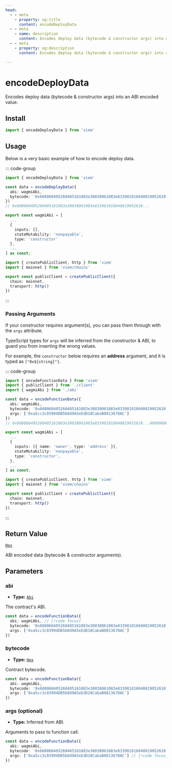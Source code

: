 ```yaml
---
head:
  - - meta
    - property: og:title
      content: encodeDeployData
  - - meta
    - name: description
      content: Encodes deploy data (bytecode & constructor args) into an ABI encoded value.
  - - meta
    - property: og:description
      content: Encodes deploy data (bytecode & constructor args) into an ABI encoded value.

---
```


# encodeDeployData

Encodes deploy data (bytecode & constructor args) into an ABI encoded value.

## Install

```ts
import { encodeDeployData } from 'viem'
```

## Usage

Below is a very basic example of how to encode deploy data.

::: code-group

```ts [example.ts]
import { encodeDeployData } from 'viem'

const data = encodeDeployData({
  abi: wagmiAbi,
  bytecode: '0x608060405260405161083e38038061083e833981016040819052610...'
})
// 0x608060405260405161083e38038061083e833981016040819052610...
```

```ts
export const wagmiAbi = [
  ...
  { 
    inputs: [], 
    stateMutability: 'nonpayable', 
    type: 'constructor' 
  },
  ...
] as const;
```

```ts [client.ts]
import { createPublicClient, http } from 'viem'
import { mainnet } from 'viem/chains'

export const publicClient = createPublicClient({
  chain: mainnet,
  transport: http()
})
```

:::

### Passing Arguments

If your constructor requires argument(s), you can pass them through with the `args` attribute.

TypeScript types for `args` will be inferred from the constructor & ABI, to guard you from inserting the wrong values.

For example, the `constructor` below requires an **address** argument, and it is typed as `["0x${string}"]`.

::: code-group

```ts {8} [example.ts]
import { encodeFunctionData } from 'viem'
import { publicClient } from './client'
import { wagmiAbi } from './abi'

const data = encodeFunctionData({
  abi: wagmiAbi,
  bytecode: '0x608060405260405161083e38038061083e833981016040819052610...',
  args: ['0xa5cc3c03994DB5b0d9A5eEdD10CabaB0813678AC']
})
// 0x608060405260405161083e38038061083e833981016040819052610...00000000000000000000000000000000a5cc3c03994DB5b0d9A5eEdD10CabaB0813678AC
```

```ts [abi.ts]
export const wagmiAbi = [
  ...
  {
    inputs: [{ name: 'owner', type: 'address' }],
    stateMutability: 'nonpayable',
    type: 'constructor',
  },
  ...
] as const;
```

```ts [client.ts]
import { createPublicClient, http } from 'viem'
import { mainnet } from 'viem/chains'

export const publicClient = createPublicClient({
  chain: mainnet,
  transport: http()
})
```

:::

## Return Value

[`Hex`](/docs/glossary/types#hex)

ABI encoded data (bytecode & constructor arguments).

## Parameters

### abi

- **Type:** [`Abi`](/docs/glossary/types#abi)

The contract's ABI.

```ts
const data = encodeFunctionData({
  abi: wagmiAbi, // [!code focus]
  bytecode: '0x608060405260405161083e38038061083e833981016040819052610...',
  args: ['0xa5cc3c03994DB5b0d9A5eEdD10CabaB0813678AC']
})
```

### bytecode

- **Type:** [`Hex`](/docs/glossary/types#hex)

Contract bytecode.

```ts
const data = encodeFunctionData({
  abi: wagmiAbi,
  bytecode: '0x608060405260405161083e38038061083e833981016040819052610...', // [!code focus]
  args: ['0xa5cc3c03994DB5b0d9A5eEdD10CabaB0813678AC']
})
```

### args (optional)

- **Type:** Inferred from ABI.

Arguments to pass to function call.

```ts
const data = encodeFunctionData({
  abi: wagmiAbi,
  bytecode: '0x608060405260405161083e38038061083e833981016040819052610...',
  args: ['0xa5cc3c03994DB5b0d9A5eEdD10CabaB0813678AC'] // [!code focus]
})
```